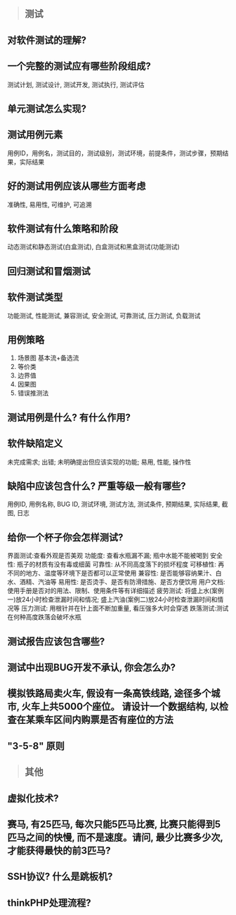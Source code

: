 > ## 测试

## 对软件测试的理解?
## 一个完整的测试应有哪些阶段组成?
测试计划, 测试设计, 测试开发, 测试执行, 测试评估

## 单元测试怎么实现?
## 测试用例元素
用例ID，用例名，测试目的，测试级别，测试环境，前提条件，测试步骤，预期结果，实际结果

## 好的测试用例应该从哪些方面考虑
准确性, 易用性, 可维护, 可追溯

## 软件测试有什么策略和阶段
动态测试和静态测试(白盒测试), 白盒测试和黑盒测试(功能测试)

## 回归测试和冒烟测试
## 软件测试类型
功能测试, 性能测试, 兼容测试, 安全测试, 可靠测试, 压力测试, 负载测试

## 用例策略
1. 场景图
基本流+备选流
2. 等价类
3. 边界值
4. 因果图
5. 错误推测法

## 测试用例是什么? 有什么作用?
## 软件缺陷定义
未完成需求; 出错; 未明确提出但应该实现的功能; 易用, 性能, 操作性

## 缺陷中应该包含什么? 严重等级一般有哪些?
用例ID, 用例名称, BUG ID, 测试环境, 测试方法, 测试条件, 预期结果, 实际结果, 截图, 日志

## 给你一个杯子你会怎样测试?
界面测试:查看外观是否美观
功能度: 查看水瓶漏不漏; 瓶中水能不能被喝到
安全性: 瓶子的材质有没有毒或细菌
可靠性: 从不同高度落下的损坏程度
可移植性: 再不同的地方、温度等环境下是否都可以正常使用
兼容性: 是否能够容纳果汁、白水、酒精、汽油等
易用性: 是否烫手、是否有防滑措施、是否方便饮用
用户文档: 使用手册是否对的用法、限制、使用条件等有详细描述
疲劳测试: 将盛上水(案例一)放24小时检查泄漏时间和情况; 盛上汽油(案例二)放24小时检查泄漏时间和情况等
压力测试: 用根针并在针上面不断加重量, 看压强多大时会穿透
跌落测试:测试在何种高度跌落会破坏水瓶

## 测试报告应该包含哪些?
## 测试中出现BUG开发不承认, 你会怎么办? 
## 模拟铁路局卖火车, 假设有一条高铁线路, 途径多个城市, 火车上共5000个座位。 请设计一个数据结构, 以检查在某乘车区间内购票是否有座位的方法
## "3-5-8" 原则

> ## 其他

## 虚拟化技术? 
## 赛马, 有25匹马, 每次只能5匹马比赛, 比赛只能得到5匹马之间的快慢, 而不是速度。请问, 最少比赛多少次, 才能获得最快的前3匹马?
## SSH协议? 什么是跳板机?
## thinkPHP处理流程?

